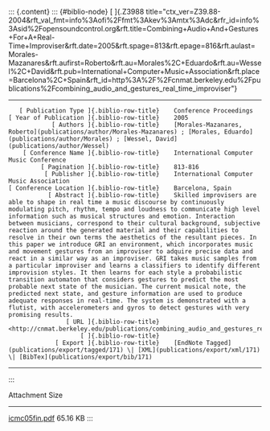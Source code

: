 ::: {.content}
::: {#biblio-node}
[ ]{.Z3988
title="ctx_ver=Z39.88-2004&rft_val_fmt=info%3Aofi%2Ffmt%3Akev%3Amtx%3Adc&rfr_id=info%3Asid%2Fopensoundcontrol.org&rft.title=Combining+Audio+And+Gestures+For+A+Real-Time+Improviser&rft.date=2005&rft.spage=813&rft.epage=816&rft.aulast=Morales-Mazanares&rft.aufirst=Roberto&rft.au=Morales%2C+Eduardo&rft.au=Wessel%2C+David&rft.pub=International+Computer+Music+Association&rft.place=Barcelona%2C+Spain&rft_id=http%3A%2F%2Fcnmat.berkeley.edu%2Fpublications%2Fcombining_audio_and_gestures_real_time_improviser"}

  -------------------------------------------- -- --------------------------------------------------------------------------------------------------------------------------------------------------------------------------------------------------------------------------------------------------------------------------------------------------------------------------------------------------------------------------------------------------------------------------------------------------------------------------------------------------------------------------------------------------------------------------------------------------------------------------------------------------------------------------------------------------------------------------------------------------------------------------------------------------------------------------------------------------------------------------------------------------------------------------------------------------------------------------------------------------------------------------------------------------------------------------------------------------------------------------------------------------------------------
       [ Publication Type ]{.biblio-row-title}    Conference Proceedings
    [ Year of Publication ]{.biblio-row-title}    2005
                [ Authors ]{.biblio-row-title}    [Morales-Mazanares, Roberto](publications/author/Morales-Mazanares) ; [Morales, Eduardo](publications/author/Morales) ; [Wessel, David](publications/author/Wessel)
        [ Conference Name ]{.biblio-row-title}    International Computer Music Conference
             [ Pagination ]{.biblio-row-title}    813-816
              [ Publisher ]{.biblio-row-title}    International Computer Music Association
    [ Conference Location ]{.biblio-row-title}    Barcelona, Spain
               [ Abstract ]{.biblio-row-title}    Skilled improvisers are able to shape in real time a music discourse by continuously modulating pitch, rhythm, tempo and loudness to communicate high level information such as musical structures and emotion. Interaction between musicians, correspond to their cultural background, subjective reaction around the generated material and their capabilities to resolve in their own terms the aesthetics of the resultant pieces. In this paper we introduce GRI an environment, which incorporates music and movement gestures from an improviser to adquire precise data and react in a similar way as an improviser. GRI takes music samples from a particular improviser and learns a classifiers to identify different improvision styles. It then learns for each style a probabilistic transition automaton that considers gestures to predict the most probable next state of the musician. The current musical note, the predicted next state, and gesture information are used to produce adequate responses in real-time. The system is demonstrated with a flutist, with accelerometers and gyros to detect gestures with very promising results.
                    [ URL ]{.biblio-row-title}    <http://cnmat.berkeley.edu/publications/combining_audio_and_gestures_real_time_improviser>
                        [ ]{.biblio-row-title}    
                 [ Export ]{.biblio-row-title}    [EndNote Tagged](publications/export/tagged/171) \| [XML](publications/export/xml/171) \| [BibTex](publications/export/bib/171)
  -------------------------------------------- -- --------------------------------------------------------------------------------------------------------------------------------------------------------------------------------------------------------------------------------------------------------------------------------------------------------------------------------------------------------------------------------------------------------------------------------------------------------------------------------------------------------------------------------------------------------------------------------------------------------------------------------------------------------------------------------------------------------------------------------------------------------------------------------------------------------------------------------------------------------------------------------------------------------------------------------------------------------------------------------------------------------------------------------------------------------------------------------------------------------------------------------------------------------------------
:::

  Attachment                             Size
  -------------------------------------- ----------
  [icmc05fin.pdf](files/icmc05fin.pdf)   65.16 KB
:::
